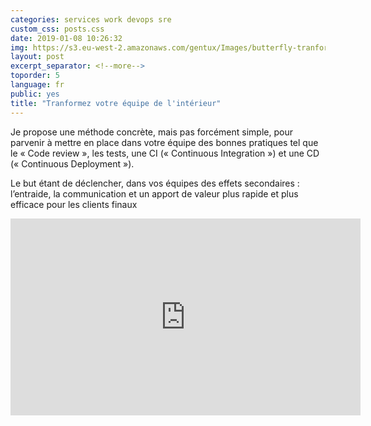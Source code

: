 ```yaml
---
categories: services work devops sre
custom_css: posts.css
date: 2019-01-08 10:26:32
img: https://s3.eu-west-2.amazonaws.com/gentux/Images/butterfly-tranformation.jpg
layout: post
excerpt_separator: <!--more-->
toporder: 5
language: fr
public: yes
title: "Tranformez votre équipe de l'intérieur"
---
```


Je propose une méthode concrète, mais pas forcément simple, pour parvenir à
mettre en place dans votre équipe des bonnes pratiques tel que le « Code review
», les tests, une CI (« Continuous Integration ») et une CD (« Continuous
Deployment »).

<!--more-->

Le but étant de déclencher, dans vos équipes des effets secondaires :
l’entraide, la communication et un apport de valeur plus rapide et plus
efficace pour les clients finaux

<iframe width="560" height="315" src="https://www.youtube.com/embed/gHauuR7H7hM" frameborder="0" allow="accelerometer; autoplay; encrypted-media; gyroscope; picture-in-picture" allowfullscreen></iframe>
